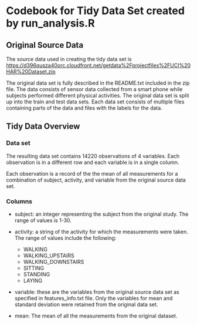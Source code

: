 # Codebook for Tidy Data Set created by run_analysis.R

## Original Source Data

The source data used in creating the tidy data set is https://d396qusza40orc.cloudfront.net/getdata%2Fprojectfiles%2FUCI%20HAR%20Dataset.zip

The original data set is fully described in the README.txt included in the zip file.  The data consists of sensor data collected from a smart phone while subjects performed different physical activities.  The original data set is split up into the train and test data sets.  Each data set consists of multiple files containing parts of the data and files with the labels for the data.

## Tidy Data Overview

### Data set

The resulting data set contains 14220 observations of 4 variables.  Each observation is in a different row and each variable is in a single column.

Each observation is a record of the the mean of all measurements for a combination of subject, activity, and variable from the original source data set.

### Columns

- subject:  an integer representing the subject from the original study.  The range of values is 1-30.

- activity: a string of the activity for which the measurements were taken.  The range of values include the following:
  - WALKING
  - WALKING_UPSTAIRS
  - WALKING_DOWNSTAIRS
  - SITTING
  - STANDING
  - LAYING

- variable:  these are the variables from the original source data set as specified in features_info.txt file.  Only the variables for mean and standard deviation were retained from the original data set.

- mean:  The mean of all the measurements from the original dataset.
